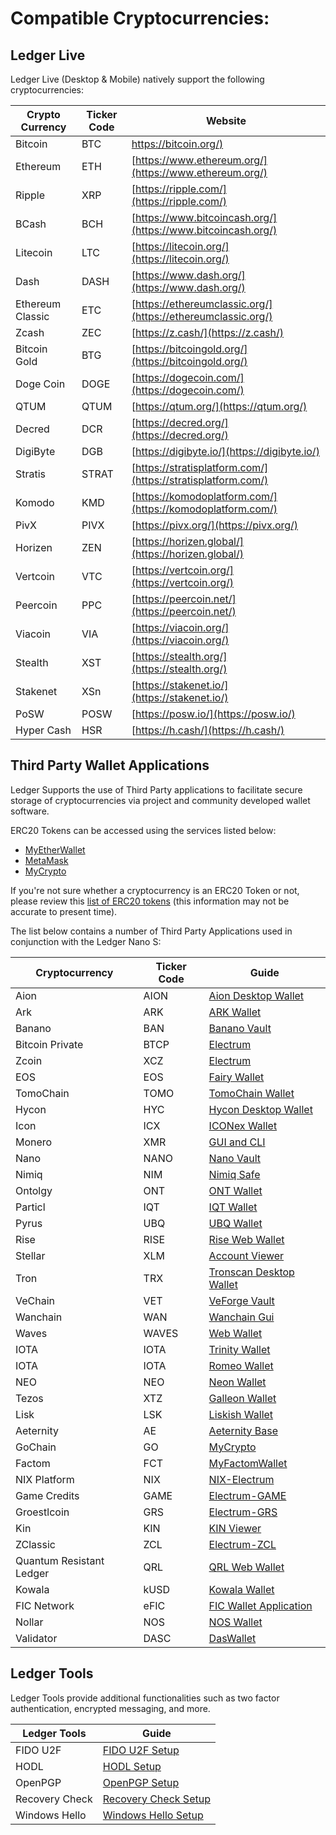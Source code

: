 # Compatible Cryptocurrencies:

## Ledger Live

Ledger Live (Desktop & Mobile) natively support the following cryptocurrencies:

| Crypto Currency  | Ticker Code | Website                                                      |
|------------------|-------------|--------------------------------------------------------------|
| Bitcoin          | BTC         | [https://bitcoin.org/)](https://bitcoin.org/)                |
| Ethereum         | ETH         | [https://www.ethereum.org/](https://www.ethereum.org/)       |
| Ripple           | XRP         | [https://ripple.com/](https://ripple.com/)                   |
| BCash            | BCH         | [https://www.bitcoincash.org/](https://www.bitcoincash.org/) |
| Litecoin         | LTC         | [https://litecoin.org/](https://litecoin.org/)               |
| Dash             | DASH        | [https://www.dash.org/](https://www.dash.org/)               |
| Ethereum Classic | ETC         | [https://ethereumclassic.org/](https://ethereumclassic.org/) |
| Zcash            | ZEC         | [https://z.cash/](https://z.cash/)                           |
| Bitcoin Gold     | BTG         | [https://bitcoingold.org/](https://bitcoingold.org/)         |
| Doge Coin        | DOGE        | [https://dogecoin.com/](https://dogecoin.com/)               |
| QTUM             | QTUM        | [https://qtum.org/](https://qtum.org/)                       |
| Decred           | DCR         | [https://decred.org/](https://decred.org/)                   |
| DigiByte         | DGB         | [https://digibyte.io/](https://digibyte.io/)                 |
| Stratis          | STRAT       | [https://stratisplatform.com/](https://stratisplatform.com/) |
| Komodo           | KMD         | [https://komodoplatform.com/](https://komodoplatform.com/)   |
| PivX             | PIVX        | [https://pivx.org/](https://pivx.org/)                       |
| Horizen          | ZEN         | [https://horizen.global/](https://horizen.global/)           |
| Vertcoin         | VTC         | [https://vertcoin.org/](https://vertcoin.org/)               |
| Peercoin         | PPC         | [https://peercoin.net/](https://peercoin.net/)               |
| Viacoin          | VIA         | [https://viacoin.org/](https://viacoin.org/)                 |
| Stealth          | XST         | [https://stealth.org/](https://stealth.org/)                 |
| Stakenet         | XSn         | [https://stakenet.io/](https://stakenet.io/)                 |
| PoSW             | POSW        | [https://posw.io/](https://posw.io/)                         |
| Hyper Cash       | HSR         | [https://h.cash/](https://h.cash/)                           |

## Third Party Wallet Applications

Ledger Supports the use of Third Party applications to facilitate secure storage of cryptocurrencies via project and community developed wallet software.

ERC20 Tokens can be accessed using the services listed below:

-   [MyEtherWallet](https://www.myetherwallet.com/)
-   [MetaMask](https://metamask.io/)
-   [MyCrypto](https://mycrypto.com/)

If you're not sure whether a cryptocurrency is an ERC20 Token or not, please review this [list of ERC20 tokens](https://eidoo.io/erc20-tokens-list/) (this information may not be accurate to present time).

The list below contains a number of Third Party Applications used in conjunction with the Ledger Nano S:


| Cryptocurrency         | Ticker Code | Guide                                                        |
|------------------------|-------------|--------------------------------------------------------------|
| Aion                   | AION        | [Aion Desktop Wallet](https://docs.aion.network/docs/ledger-hardware-wallet-guide)|
| Ark| ARK| [ARK Wallet](https://blog.ark.io/full-ledger-nano-s-hardware-wallet-guide-for-ark-7bf7bfff4cef)|
| Banano| BAN| [Banano Vault](https://coranos.github.io/bananos/ledger-nano-s/guide)|
| Bitcoin Private| BTCP| [Electrum](https://docs.google.com/document/u/1/d/e/2PACX-1vTsClCr23RxcsUh9drSiwuVAD-M40k2HVC8TCFHIxU_ZHWNAS5RVq7BnOHOXZp_r9oH6Ki-AZmHJTmX/pub) |
| Zcoin| XCZ| [Electrum](https://zcoin.io/using-zcoin-with-ledger-on-electrum/)|
| EOS| EOS| [Fairy Wallet](https://github.com/tarassh/fairy-wallet/wiki)|
| TomoChain| TOMO| [TomoChain Wallet](https://medium.com/tomochain/tomochain-is-officially-supported-by-ledger-nano-s-d908b80e9578)|
| Hycon| HYC| [Hycon Desktop Wallet](https://hycon.io/ledger/)|
| Icon| ICX| [ICONex Wallet](https://icon.foundation/ledgerGuideForICX/en)|
| Monero| XMR| [GUI and CLI](https://support.ledger.com/hc/en-us/articles/360006352934-Monero-XMR-)|
| Nano| NANO | [Nano Vault](http://blog.nanovault.io/guides/use-your-ledger-device-with-nanovault/)|
| Nimiq|NIM| [Nimiq Safe](https://nimiq.com/tutorials/ledger/)|
| Ontolgy| ONT| [ONT Wallet](https://github.com/ontio/documentation/blob/master/walletDevDocs/How%20to%20install%20and%20use%20ONT.md)|
| Particl| IQT| [IQT Wallet](https://particl.wiki/ledger)|
| Pyrus| UBQ| [UBQ Wallet](https://support.ledger.com/hc/en-us/articles/115005459725-Ubiq-UBQ-)|
| Rise| RISE| [Rise Web Wallet](https://support.ledger.com/hc/en-us/articles/360008533894-Rise-RISE-)|
| Stellar| XLM| [Account Viewer](https://support.ledger.com/hc/en-us/articles/115003797194-Stellar-XLM-)|
| Tron| TRX| [Tronscan Desktop Wallet](https://support.ledger.com/hc/en-us/articles/360006904193-TRON-TRX-)|
| VeChain| VET| [VeForge Vault](https://www.veforge.com/tutorials/ledger/)|
| Wanchain| WAN| [Wanchain Gui](https://wanchain.org/files/Wanchain_Ledger_Wallet_Overview.pdf)|
| Waves| WAVES| [Web Wallet](https://docs.wavesplatform.com/en/waves-client/account-management/ledger-nano.html)|
| IOTA| IOTA| [Trinity Wallet](https://trinity.iota.org/hardware)|
| IOTA| IOTA| [Romeo Wallet](https://github.com/IOTA-Ledger/iota-web-wallet-guide/blob/master/iota-Romeo-guide.md)|
| NEO| NEO| [Neon Wallet](https://support.ledger.com/hc/en-us/articles/115005530425-Neo-NEO-)|
| Tezos| XTZ| [Galleon Wallet](https://medium.com/@obsidian.systems/getting-started-with-tezos-on-the-ledger-nano-s-c011517b0f3c)|
| Lisk| LSK| [Liskish Wallet](https://medium.com/@hirishh/22763eb54d03)|
| Aeternity| AE| [Aeternity Base](https://hackmd.aepps.com/s/rJ50IACAm)|
| GoChain| GO| [MyCrypto](https://support.mycrypto.com/accessing-your-wallet/how-to-use-your-ledger-with-mycrypto.html)|
| Factom| FCT| [MyFactomWallet](https://help.myfactomwallet.com/)|
| NIX Platform| NIX| [NIX-Electrum](https://medium.com/@nixplatform/81fffb1a1fc)|
| Game Credits| GAME| [Electrum-GAME](http://electrum-game.org/ledgerhowto.html)|
| Groestlcoin| GRS| [Electrum-GRS](https://groestlcoin.org/forum/index.php?topic=1045.0)|
| Kin| KIN| [KIN Viewer](https://www.kin.org/migrationLedger)|
| ZClassic| ZCL| [Electrum-ZCL](https://medium.com/@applicationist/zclassic-ledger-nano-s-guide-554c67033dae)|
| Quantum Resistant Ledger| QRL| [QRL Web Wallet](https://docs.theqrl.org/wallet/ledger-nano-s/)|
| Kowala| kUSD| [Kowala Wallet](https://www.kowala.tech/the-kowala-protocol/kusd/setting-up-ledger/)|
| FIC Network| eFIC| [FIC Wallet Application](https://medium.com/fic-network/ledger-fic-75bdca73dc7b)|
| Nollar| NOS| [NOS Wallet](https://docs.google.com/document/d/1gXvjJc1e1jZulc3K2E2D7EI0ZbB59-tsDjYFrXo0ksI/edit)|
| Validator| DASC| [DasWallet](https://support.ledger.com/hc/article_attachments/360017758034/Ledger_Nano_S_Tutorial_final.pdf)|

## Ledger Tools

Ledger Tools provide additional functionalities such as two factor authentication, encrypted messaging, and more.

| Ledger Tools         | Guide                                                        |
|------------------------|--------------------------------------------------------------|
| FIDO U2F                   | [FIDO U2F Setup](https://support.ledger.com/hc/en-us/articles/115005198545-FIDO-U2F)|
| HODL                   | [HODL Setup](https://support.ledger.com/hc/en-us/articles/360005064153-HODL)|
| OpenPGP                   | [OpenPGP Setup](https://support.ledger.com/hc/en-us/articles/115005200649-OpenPGP)|
| Recovery Check                   | [Recovery Check Setup](https://support.ledger.com/hc/en-us/articles/360007223753-Recovery-Check)|
| Windows Hello                   | [Windows Hello Setup](https://support.ledger.com/hc/en-us/articles/115005200629-Windows-Hello)|
